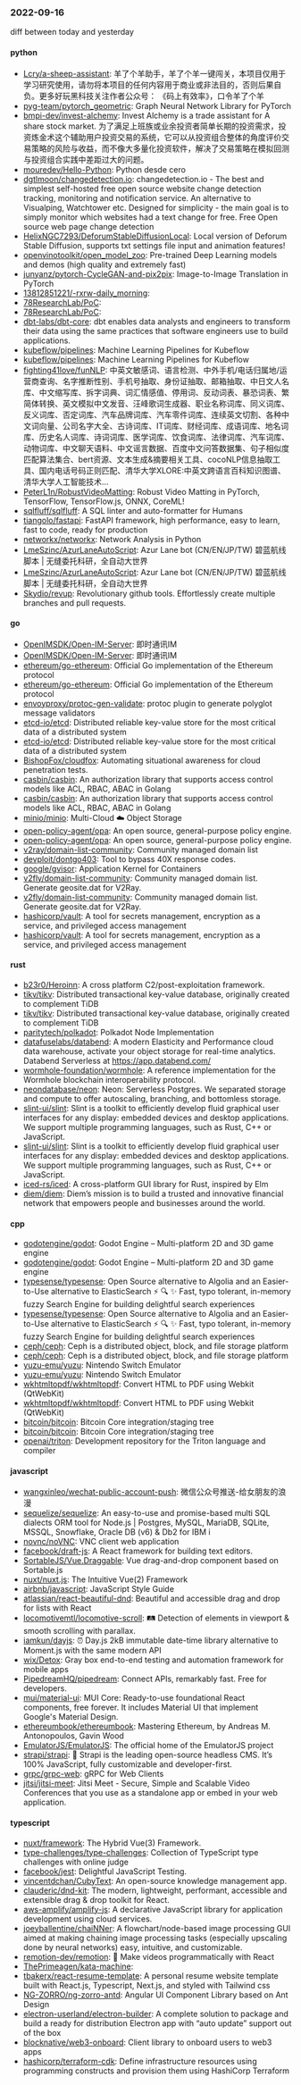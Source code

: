 ### 2022-09-16
diff between today and yesterday

#### python
* [Lcry/a-sheep-assistant](https://github.com/Lcry/a-sheep-assistant): 羊了个羊助手，羊了个羊一键闯关，本项目仅用于学习研究使用，请勿将本项目的任何内容用于商业或非法目的，否则后果自负。更多好玩黑科技关注作者公众号： 《码上有效率》，口令羊了个羊
* [pyg-team/pytorch_geometric](https://github.com/pyg-team/pytorch_geometric): Graph Neural Network Library for PyTorch
* [bmpi-dev/invest-alchemy](https://github.com/bmpi-dev/invest-alchemy): Invest Alchemy is a trade assistant for A share stock market. 为了满足上班族或业余投资者简单长期的投资需求，投资炼金术这个辅助用户投资交易的系统，它可以从投资组合整体的角度评价交易策略的风险与收益，而不像大多量化投资软件，解决了交易策略在模拟回测与投资组合实践中差距过大的问题。
* [mouredev/Hello-Python](https://github.com/mouredev/Hello-Python): Python desde cero
* [dgtlmoon/changedetection.io](https://github.com/dgtlmoon/changedetection.io): changedetection.io - The best and simplest self-hosted free open source website change detection tracking, monitoring and notification service. An alternative to Visualping, Watchtower etc. Designed for simplicity - the main goal is to simply monitor which websites had a text change for free. Free Open source web page change detection
* [HelixNGC7293/DeforumStableDiffusionLocal](https://github.com/HelixNGC7293/DeforumStableDiffusionLocal): Local version of Deforum Stable Diffusion, supports txt settings file input and animation features!
* [openvinotoolkit/open_model_zoo](https://github.com/openvinotoolkit/open_model_zoo): Pre-trained Deep Learning models and demos (high quality and extremely fast)
* [junyanz/pytorch-CycleGAN-and-pix2pix](https://github.com/junyanz/pytorch-CycleGAN-and-pix2pix): Image-to-Image Translation in PyTorch
* [13812851221/-rxrw-daily_morning](https://github.com/13812851221/-rxrw-daily_morning): 
* [78ResearchLab/PoC](https://github.com/78ResearchLab/PoC): 
* [78ResearchLab/PoC](https://github.com/78ResearchLab/PoC): 
* [dbt-labs/dbt-core](https://github.com/dbt-labs/dbt-core): dbt enables data analysts and engineers to transform their data using the same practices that software engineers use to build applications.
* [kubeflow/pipelines](https://github.com/kubeflow/pipelines): Machine Learning Pipelines for Kubeflow
* [kubeflow/pipelines](https://github.com/kubeflow/pipelines): Machine Learning Pipelines for Kubeflow
* [fighting41love/funNLP](https://github.com/fighting41love/funNLP): 中英文敏感词、语言检测、中外手机/电话归属地/运营商查询、名字推断性别、手机号抽取、身份证抽取、邮箱抽取、中日文人名库、中文缩写库、拆字词典、词汇情感值、停用词、反动词表、暴恐词表、繁简体转换、英文模拟中文发音、汪峰歌词生成器、职业名称词库、同义词库、反义词库、否定词库、汽车品牌词库、汽车零件词库、连续英文切割、各种中文词向量、公司名字大全、古诗词库、IT词库、财经词库、成语词库、地名词库、历史名人词库、诗词词库、医学词库、饮食词库、法律词库、汽车词库、动物词库、中文聊天语料、中文谣言数据、百度中文问答数据集、句子相似度匹配算法集合、bert资源、文本生成&摘要相关工具、cocoNLP信息抽取工具、国内电话号码正则匹配、清华大学XLORE:中英文跨语言百科知识图谱、清华大学人工智能技术…
* [PeterL1n/RobustVideoMatting](https://github.com/PeterL1n/RobustVideoMatting): Robust Video Matting in PyTorch, TensorFlow, TensorFlow.js, ONNX, CoreML!
* [sqlfluff/sqlfluff](https://github.com/sqlfluff/sqlfluff): A SQL linter and auto-formatter for Humans
* [tiangolo/fastapi](https://github.com/tiangolo/fastapi): FastAPI framework, high performance, easy to learn, fast to code, ready for production
* [networkx/networkx](https://github.com/networkx/networkx): Network Analysis in Python
* [LmeSzinc/AzurLaneAutoScript](https://github.com/LmeSzinc/AzurLaneAutoScript): Azur Lane bot (CN/EN/JP/TW) 碧蓝航线脚本 | 无缝委托科研，全自动大世界
* [LmeSzinc/AzurLaneAutoScript](https://github.com/LmeSzinc/AzurLaneAutoScript): Azur Lane bot (CN/EN/JP/TW) 碧蓝航线脚本 | 无缝委托科研，全自动大世界
* [Skydio/revup](https://github.com/Skydio/revup): Revolutionary github tools. Effortlessly create multiple branches and pull requests.

#### go
* [OpenIMSDK/Open-IM-Server](https://github.com/OpenIMSDK/Open-IM-Server): 即时通讯IM
* [OpenIMSDK/Open-IM-Server](https://github.com/OpenIMSDK/Open-IM-Server): 即时通讯IM
* [ethereum/go-ethereum](https://github.com/ethereum/go-ethereum): Official Go implementation of the Ethereum protocol
* [ethereum/go-ethereum](https://github.com/ethereum/go-ethereum): Official Go implementation of the Ethereum protocol
* [envoyproxy/protoc-gen-validate](https://github.com/envoyproxy/protoc-gen-validate): protoc plugin to generate polyglot message validators
* [etcd-io/etcd](https://github.com/etcd-io/etcd): Distributed reliable key-value store for the most critical data of a distributed system
* [etcd-io/etcd](https://github.com/etcd-io/etcd): Distributed reliable key-value store for the most critical data of a distributed system
* [BishopFox/cloudfox](https://github.com/BishopFox/cloudfox): Automating situational awareness for cloud penetration tests.
* [casbin/casbin](https://github.com/casbin/casbin): An authorization library that supports access control models like ACL, RBAC, ABAC in Golang
* [casbin/casbin](https://github.com/casbin/casbin): An authorization library that supports access control models like ACL, RBAC, ABAC in Golang
* [minio/minio](https://github.com/minio/minio): Multi-Cloud ☁️ Object Storage
* [open-policy-agent/opa](https://github.com/open-policy-agent/opa): An open source, general-purpose policy engine.
* [open-policy-agent/opa](https://github.com/open-policy-agent/opa): An open source, general-purpose policy engine.
* [v2ray/domain-list-community](https://github.com/v2ray/domain-list-community): Community managed domain list
* [devploit/dontgo403](https://github.com/devploit/dontgo403): Tool to bypass 40X response codes.
* [google/gvisor](https://github.com/google/gvisor): Application Kernel for Containers
* [v2fly/domain-list-community](https://github.com/v2fly/domain-list-community): Community managed domain list. Generate geosite.dat for V2Ray.
* [v2fly/domain-list-community](https://github.com/v2fly/domain-list-community): Community managed domain list. Generate geosite.dat for V2Ray.
* [hashicorp/vault](https://github.com/hashicorp/vault): A tool for secrets management, encryption as a service, and privileged access management
* [hashicorp/vault](https://github.com/hashicorp/vault): A tool for secrets management, encryption as a service, and privileged access management

#### rust
* [b23r0/Heroinn](https://github.com/b23r0/Heroinn): A cross platform C2/post-exploitation framework.
* [tikv/tikv](https://github.com/tikv/tikv): Distributed transactional key-value database, originally created to complement TiDB
* [tikv/tikv](https://github.com/tikv/tikv): Distributed transactional key-value database, originally created to complement TiDB
* [paritytech/polkadot](https://github.com/paritytech/polkadot): Polkadot Node Implementation
* [datafuselabs/databend](https://github.com/datafuselabs/databend): A modern Elasticity and Performance cloud data warehouse, activate your object storage for real-time analytics. Databend Serverless at https://app.databend.com/
* [wormhole-foundation/wormhole](https://github.com/wormhole-foundation/wormhole): A reference implementation for the Wormhole blockchain interoperability protocol.
* [neondatabase/neon](https://github.com/neondatabase/neon): Neon: Serverless Postgres. We separated storage and compute to offer autoscaling, branching, and bottomless storage.
* [slint-ui/slint](https://github.com/slint-ui/slint): Slint is a toolkit to efficiently develop fluid graphical user interfaces for any display: embedded devices and desktop applications. We support multiple programming languages, such as Rust, C++ or JavaScript.
* [slint-ui/slint](https://github.com/slint-ui/slint): Slint is a toolkit to efficiently develop fluid graphical user interfaces for any display: embedded devices and desktop applications. We support multiple programming languages, such as Rust, C++ or JavaScript.
* [iced-rs/iced](https://github.com/iced-rs/iced): A cross-platform GUI library for Rust, inspired by Elm
* [diem/diem](https://github.com/diem/diem): Diem’s mission is to build a trusted and innovative financial network that empowers people and businesses around the world.

#### cpp
* [godotengine/godot](https://github.com/godotengine/godot): Godot Engine – Multi-platform 2D and 3D game engine
* [godotengine/godot](https://github.com/godotengine/godot): Godot Engine – Multi-platform 2D and 3D game engine
* [typesense/typesense](https://github.com/typesense/typesense): Open Source alternative to Algolia and an Easier-to-Use alternative to ElasticSearch ⚡ 🔍 ✨ Fast, typo tolerant, in-memory fuzzy Search Engine for building delightful search experiences
* [typesense/typesense](https://github.com/typesense/typesense): Open Source alternative to Algolia and an Easier-to-Use alternative to ElasticSearch ⚡ 🔍 ✨ Fast, typo tolerant, in-memory fuzzy Search Engine for building delightful search experiences
* [ceph/ceph](https://github.com/ceph/ceph): Ceph is a distributed object, block, and file storage platform
* [ceph/ceph](https://github.com/ceph/ceph): Ceph is a distributed object, block, and file storage platform
* [yuzu-emu/yuzu](https://github.com/yuzu-emu/yuzu): Nintendo Switch Emulator
* [yuzu-emu/yuzu](https://github.com/yuzu-emu/yuzu): Nintendo Switch Emulator
* [wkhtmltopdf/wkhtmltopdf](https://github.com/wkhtmltopdf/wkhtmltopdf): Convert HTML to PDF using Webkit (QtWebKit)
* [wkhtmltopdf/wkhtmltopdf](https://github.com/wkhtmltopdf/wkhtmltopdf): Convert HTML to PDF using Webkit (QtWebKit)
* [bitcoin/bitcoin](https://github.com/bitcoin/bitcoin): Bitcoin Core integration/staging tree
* [bitcoin/bitcoin](https://github.com/bitcoin/bitcoin): Bitcoin Core integration/staging tree
* [openai/triton](https://github.com/openai/triton): Development repository for the Triton language and compiler

#### javascript
* [wangxinleo/wechat-public-account-push](https://github.com/wangxinleo/wechat-public-account-push): 微信公众号推送-给女朋友的浪漫
* [sequelize/sequelize](https://github.com/sequelize/sequelize): An easy-to-use and promise-based multi SQL dialects ORM tool for Node.js | Postgres, MySQL, MariaDB, SQLite, MSSQL, Snowflake, Oracle DB (v6) & Db2 for IBM i
* [novnc/noVNC](https://github.com/novnc/noVNC): VNC client web application
* [facebook/draft-js](https://github.com/facebook/draft-js): A React framework for building text editors.
* [SortableJS/Vue.Draggable](https://github.com/SortableJS/Vue.Draggable): Vue drag-and-drop component based on Sortable.js
* [nuxt/nuxt.js](https://github.com/nuxt/nuxt.js): The Intuitive Vue(2) Framework
* [airbnb/javascript](https://github.com/airbnb/javascript): JavaScript Style Guide
* [atlassian/react-beautiful-dnd](https://github.com/atlassian/react-beautiful-dnd): Beautiful and accessible drag and drop for lists with React
* [locomotivemtl/locomotive-scroll](https://github.com/locomotivemtl/locomotive-scroll): 🛤 Detection of elements in viewport & smooth scrolling with parallax.
* [iamkun/dayjs](https://github.com/iamkun/dayjs): ⏰ Day.js 2kB immutable date-time library alternative to Moment.js with the same modern API
* [wix/Detox](https://github.com/wix/Detox): Gray box end-to-end testing and automation framework for mobile apps
* [PipedreamHQ/pipedream](https://github.com/PipedreamHQ/pipedream): Connect APIs, remarkably fast. Free for developers.
* [mui/material-ui](https://github.com/mui/material-ui): MUI Core: Ready-to-use foundational React components, free forever. It includes Material UI that implement Google's Material Design.
* [ethereumbook/ethereumbook](https://github.com/ethereumbook/ethereumbook): Mastering Ethereum, by Andreas M. Antonopoulos, Gavin Wood
* [EmulatorJS/EmulatorJS](https://github.com/EmulatorJS/EmulatorJS): The official home of the EmulatorJS project
* [strapi/strapi](https://github.com/strapi/strapi): 🚀 Strapi is the leading open-source headless CMS. It’s 100% JavaScript, fully customizable and developer-first.
* [grpc/grpc-web](https://github.com/grpc/grpc-web): gRPC for Web Clients
* [jitsi/jitsi-meet](https://github.com/jitsi/jitsi-meet): Jitsi Meet - Secure, Simple and Scalable Video Conferences that you use as a standalone app or embed in your web application.

#### typescript
* [nuxt/framework](https://github.com/nuxt/framework): The Hybrid Vue(3) Framework.
* [type-challenges/type-challenges](https://github.com/type-challenges/type-challenges): Collection of TypeScript type challenges with online judge
* [facebook/jest](https://github.com/facebook/jest): Delightful JavaScript Testing.
* [vincentdchan/CubyText](https://github.com/vincentdchan/CubyText): An open-source knowledge management app.
* [clauderic/dnd-kit](https://github.com/clauderic/dnd-kit): The modern, lightweight, performant, accessible and extensible drag & drop toolkit for React.
* [aws-amplify/amplify-js](https://github.com/aws-amplify/amplify-js): A declarative JavaScript library for application development using cloud services.
* [joeyballentine/chaiNNer](https://github.com/joeyballentine/chaiNNer): A flowchart/node-based image processing GUI aimed at making chaining image processing tasks (especially upscaling done by neural networks) easy, intuitive, and customizable.
* [remotion-dev/remotion](https://github.com/remotion-dev/remotion): 🎥 Make videos programmatically with React
* [ThePrimeagen/kata-machine](https://github.com/ThePrimeagen/kata-machine): 
* [tbakerx/react-resume-template](https://github.com/tbakerx/react-resume-template): A personal resume website template built with React.js, Typescript, Next.js, and styled with Tailwind css
* [NG-ZORRO/ng-zorro-antd](https://github.com/NG-ZORRO/ng-zorro-antd): Angular UI Component Library based on Ant Design
* [electron-userland/electron-builder](https://github.com/electron-userland/electron-builder): A complete solution to package and build a ready for distribution Electron app with “auto update” support out of the box
* [blocknative/web3-onboard](https://github.com/blocknative/web3-onboard): Client library to onboard users to web3 apps
* [hashicorp/terraform-cdk](https://github.com/hashicorp/terraform-cdk): Define infrastructure resources using programming constructs and provision them using HashiCorp Terraform
